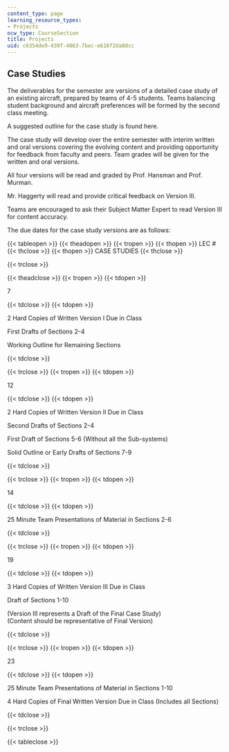 ```yaml
---
content_type: page
learning_resource_types:
- Projects
ocw_type: CourseSection
title: Projects
uid: c6354de9-439f-4863-7bec-e616f2da8dcc
---
```


Case Studies
------------

The deliverables for the semester are versions of a detailed case study of an existing aircraft, prepared by teams of 4-5 students. Teams balancing student background and aircraft preferences will be formed by the second class meeting.

A suggested outline for the case study is found here.

The case study will develop over the entire semester with interim written and oral versions covering the evolving content and providing opportunity for feedback from faculty and peers. Team grades will be given for the written and oral versions.

All four versions will be read and graded by Prof. Hansman and Prof. Murman.

Mr. Haggerty will read and provide critical feedback on Version III.

Teams are encouraged to ask their Subject Matter Expert to read Version III for content accuracy.

The due dates for the case study versions are as follows:

{{< tableopen >}}
{{< theadopen >}}
{{< tropen >}}
{{< thopen >}}
LEC #
{{< thclose >}}
{{< thopen >}}
CASE STUDIES
{{< thclose >}}

{{< trclose >}}

{{< theadclose >}}
{{< tropen >}}
{{< tdopen >}}


7


{{< tdclose >}}
{{< tdopen >}}


2 Hard Copies of Written Version I Due in Class

First Drafts of Sections 2-4

Working Outline for Remaining Sections


{{< tdclose >}}

{{< trclose >}}
{{< tropen >}}
{{< tdopen >}}


12


{{< tdclose >}}
{{< tdopen >}}


2 Hard Copies of Written Version II Due in Class

Second Drafts of Sections 2-4

First Draft of Sections 5-6 (Without all the Sub-systems)

Solid Outline or Early Drafts of Sections 7-9


{{< tdclose >}}

{{< trclose >}}
{{< tropen >}}
{{< tdopen >}}


14


{{< tdclose >}}
{{< tdopen >}}


25 Minute Team Presentations of Material in Sections 2-6


{{< tdclose >}}

{{< trclose >}}
{{< tropen >}}
{{< tdopen >}}


19


{{< tdclose >}}
{{< tdopen >}}


3 Hard Copies of Written Version III Due in Class

Draft of Sections 1-10

(Version III represents a Draft of the Final Case Study)  
(Content should be representative of Final Version)


{{< tdclose >}}

{{< trclose >}}
{{< tropen >}}
{{< tdopen >}}


23


{{< tdclose >}}
{{< tdopen >}}


25 Minute Team Presentations of Material in Sections 1-10

4 Hard Copies of Final Written Version Due in Class (Includes all Sections)


{{< tdclose >}}

{{< trclose >}}

{{< tableclose >}}